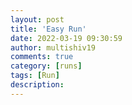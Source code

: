 ```yaml
---
layout: post
title: 'Easy Run'
date: 2022-03-19 09:30:59
author: multishiv19
comments: true
category: [runs]
tags: [Run]
description: 
---
```


<div width='100%' class='strava-embed-placeholder' data-embed-type='activity' data-embed-id='6850312884'></div>
<script src='https://strava-embeds.com/embed.js'></script>
